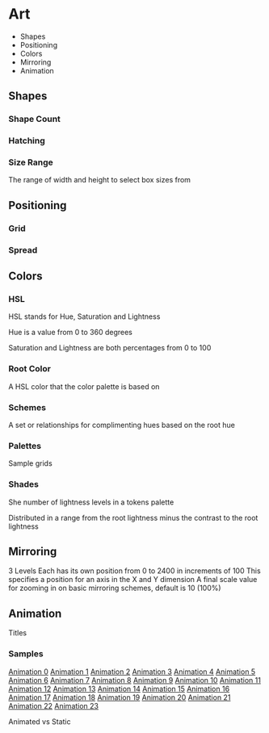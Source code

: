 # Art
- Shapes
- Positioning
- Colors
- Mirroring
- Animation

## Shapes
### Shape Count
### Hatching
### Size Range
The range of width and height to select box sizes from

## Positioning
### Grid
### Spread

## Colors
### HSL
HSL stands for Hue, Saturation and Lightness

Hue is a value from 0 to 360 degrees

Saturation and Lightness are both percentages from 0 to 100 


### Root Color
A HSL color that the color palette is based on

### Schemes
A set or relationships for complimenting hues based on the root hue

### Palettes
Sample grids

### Shades
She number of lightness levels in a tokens palette

Distributed in a range from the root lightness minus the contrast to the root lightness

## Mirroring
3 Levels
Each has its own position from 0 to 2400 in increments of 100
This specifies a position for an axis in the X and Y dimension
A final scale value for zooming in on basic mirroring schemes, default is 10 (100%)

## Animation
Titles

### Samples
[Animation 0](./img/Anim-0.svg)
[Animation 1](./img/Anim-1.svg)
[Animation 2](./img/Anim-2.svg)
[Animation 3](./img/Anim-3.svg)
[Animation 4](./img/Anim-4.svg)
[Animation 5](./img/Anim-5.svg)
[Animation 6](./img/Anim-6.svg)
[Animation 7](./img/Anim-7.svg)
[Animation 8](./img/Anim-8.svg)
[Animation 9](./img/Anim-9.svg)
[Animation 10](./img/Anim-10.svg)
[Animation 11](./img/Anim-11.svg)
[Animation 12](./img/Anim-12.svg)
[Animation 13](./img/Anim-13.svg)
[Animation 14](./img/Anim-14.svg)
[Animation 15](./img/Anim-15.svg)
[Animation 16](./img/Anim-16.svg)
[Animation 17](./img/Anim-17.svg)
[Animation 18](./img/Anim-18.svg)
[Animation 19](./img/Anim-19.svg)
[Animation 20](./img/Anim-20.svg)
[Animation 21](./img/Anim-21.svg)
[Animation 22](./img/Anim-22.svg)
[Animation 23](./img/Anim-23.svg)

Animated vs Static